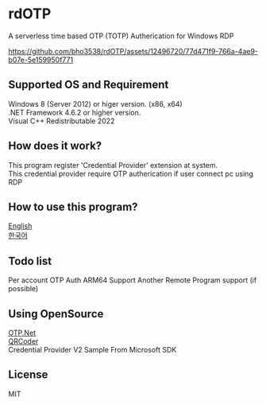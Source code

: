 # rdOTP
A serverless time based OTP (TOTP) Autherication for Windows RDP

https://github.com/bho3538/rdOTP/assets/12496720/77d471f9-766a-4ae9-b07e-5e159950f771

## Supported OS and Requirement
Windows 8 (Server 2012) or higer version. (x86, x64)\
.NET Framework 4.6.2 or higher version.\
Visual C++ Redistributable 2022

## How does it work?
This program register 'Credential Provider' extension at system.\
This credential provider require OTP autherication if user connect pc using RDP

## How to use this program?
[English](https://github.com/bho3538/rdOTP/blob/master/manual_en.md)\
[한국어](https://github.com/bho3538/rdOTP/blob/master/manual_ko.md)

## Todo list
Per account OTP Auth
ARM64 Support
Another Remote Program support (if possible)

## Using OpenSource
[OTP.Net](https://github.com/kspearrin/Otp.NET)\
[QRCoder](https://github.com/codebude/QRCoder)\
Credential Provider V2 Sample From Microsoft SDK

## License
MIT
